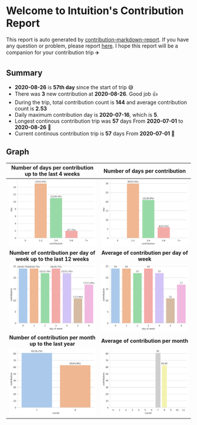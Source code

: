 
# Welcome to lntuition's Contribution Report
This report is auto generated by [contribution-markdown-report](https://github.com/lntuition/contribution-markdown-report).
If you have any question or problem, please report [here](https://github.com/lntuition/contribution-markdown-report/issues).
I hope this report will be a companion for your contribution trip :airplane:

## Summary
- **2020-08-26** is **57th day** since the start of trip :sweat_smile:
- There was **3** new contribution 
at **2020-08-26**. Good job :+1:
- During the trip, total contribution count is **144** and average contribution count 
is **2.53**
- Daily maximum contribution day is **2020-07-16**, which is **5**.
- Longest continous contribution trip was **57** days 
From **2020-07-01** to **2020-08-26** :walking:
- Current continous contribution trip is **57** days 
From **2020-07-01** :running:

## Graph
| **Number of days per contribution up to the last 4 weeks** | **Number of days per contribution** |
|:------------------------:|:------------------------:|
| ![](asset/count_sum_recent.png)  | ![](asset/count_sum_full.png)  |
| **Number of contribution per day of week up to the last 12 weeks** | **Average of contribution per day of week** |
| ![](asset/dayofweek_sum_recent.png)  | ![](asset/dayofweek_mean_full.png)  |
| **Number of contribution per month up to the last year** | **Average of contribution per month** |
| ![](asset/month_sum_recent.png)  | ![](asset/month_mean_full.png)  |
